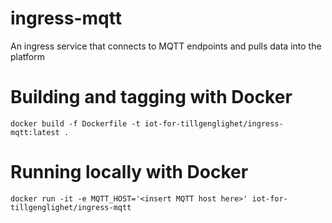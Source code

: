 # ingress-mqtt
An ingress service that connects to MQTT endpoints and pulls data into the platform

# Building and tagging with Docker

`docker build -f Dockerfile -t iot-for-tillgenglighet/ingress-mqtt:latest .`

# Running locally with Docker

`docker run -it -e MQTT_HOST='<insert MQTT host here>' iot-for-tillgenglighet/ingress-mqtt`
